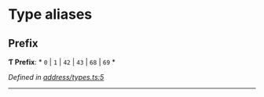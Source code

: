 

# Type aliases

<a id="prefix"></a>

##  Prefix

**Ƭ Prefix**: * `0` &#124; `1` &#124; `42` &#124; `43` &#124; `68` &#124; `69`
*

*Defined in [address/types.ts:5](https://github.com/polkadot-js/common/blob/6d8e788/packages/keyring/src/address/types.ts#L5)*

___

